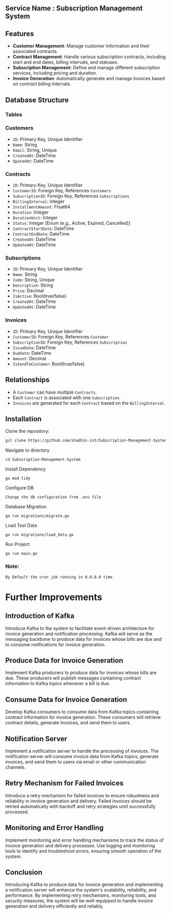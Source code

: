 ## Service Name : Subscription Management System

## Features

- **Customer Management**: Manage customer information and their associated contracts.
- **Contract Management**: Handle various subscription contracts, including start and end dates, billing intervals, and statuses.
- **Subscription Management**: Define and manage different subscription services, including pricing and duration.
- **Invoice Generation**: Automatically generate and manage invoices based on contract billing intervals.

## Database Structure

### Tables

### Customers

- `ID`: Primary Key, Unique Identifier
- `Name`: String
- `Email`: String, Unique
- `CreatedAt`: DateTime
- `UpatedAt`: DateTime

### Contracts

- `ID`: Primary Key, Unique Identifier
- `CustomerID`: Foreign Key, References `Customers`
- `SubscriptionID`: Foreign Key, References `Subscriptions`
- `BillingInterval`: Integer 
- `InstallmentAmount`: Float64
- `Duration`: Integer
- `DurationUnit`: Integer
- `Status`: Integer [Enum (e.g., Active, Expired, Cancelled)]
- `ContractStartDate`: DateTime
- `ContractEndDate`: DateTime
- `CreatedAt`: DateTime
- `UpdatedAt`: DateTime


### Subscriptions

- `ID`: Primary Key, Unique Identifier
- `Name`: String
- `Code`: String, Unique
- `Description`: String
- `Price`: Decimal
- `IsActive`: Bool(true/false)
- `CreatedAt`: DateTime
- `UpdatedAt`: DateTime

### Invoices

- `ID`: Primary Key, Unique Identifier
- `CustomerID`: Foreign Key, References `Customer`
- `SubscriptionID`: Foreign Key, References `Subscription`
- `IssueDate`: DateTime
- `DueDate`: DateTime
- `Amount`: Decimal
- `IsSendToCustomer`: Bool(true/false)

## Relationships

- A `Customer` can have multiple `Contracts`.
- Each `Contract` is associated with one `Subscription`.
- `Invoices` are generated for each `Contract` based on the `BillingInterval`.

## Installation

Clone the repository:
   ```bash
   git clone https://github.com/shadhin-int/Subscription-Management-System.git
   ```
Navigate to directory
```
cd Subscription-Management-System
```

Install Dependency
```
go mod tidy
```
Configure DB
```
Change the db configuration from .env file
```

Database Migration
```
go run migrations/migrate.go
```
Load Test Data
```
go run migrations/load_data.go
```

Run Project
```
go run main.go
```

### Note:
```
By Default the cron job running in 0.0.0.0 time
```

# Further Improvements

## Introduction of Kafka

Introduce Kafka to the system to facilitate event-driven architecture for invoice generation and notification processing. Kafka will serve as the messaging backbone to produce data for invoices whose bills are due and to consume notifications for invoice generation.

## Produce Data for Invoice Generation

Implement Kafka producers to produce data for invoices whose bills are due. These producers will publish messages containing contract information to Kafka topics whenever a bill is due.

## Consume Data for Invoice Generation

Develop Kafka consumers to consume data from Kafka topics containing contract information for invoice generation. These consumers will retrieve contract details, generate invoices, and send them to users.

## Notification Server

Implement a notification server to handle the processing of invoices. The notification server will consume invoice data from Kafka topics, generate invoices, and send them to users via email or other communication channels.

## Retry Mechanism for Failed Invoices

Introduce a retry mechanism for failed invoices to ensure robustness and reliability in invoice generation and delivery. Failed invoices should be retried automatically with backoff and retry strategies until successfully processed.

## Monitoring and Error Handling

Implement monitoring and error handling mechanisms to track the status of invoice generation and delivery processes. Use logging and monitoring tools to identify and troubleshoot errors, ensuring smooth operation of the system.


## Conclusion

Introducing Kafka to produce data for invoice generation and implementing a notification server will enhance the system's scalability, reliability, and performance. By implementing retry mechanisms, monitoring tools, and security measures, the system will be well-equipped to handle invoice generation and delivery efficiently and reliably.
